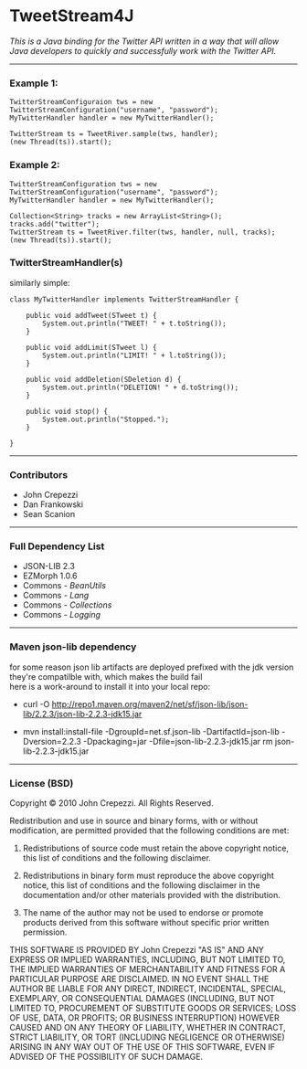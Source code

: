 # TweetStream4J

*This is a Java binding for the Twitter API written in a way that will allow Java developers to quickly and successfully work with the Twitter API.*  

---

### Example 1:

    TwitterStreamConfiguraion tws = new TwitterStreamConfiguration("username", "password");
    MyTwitterHandler handler = new MyTwitterHandler();

    TwitterStream ts = TweetRiver.sample(tws, handler);
    (new Thread(ts)).start();

### Example 2:

    TwitterStreamConfiguration tws = new TwitterStreamConfiguration("username", "password");
    MyTwitterHandler handler = new MyTwitterHandler();

    Collection<String> tracks = new ArrayList<String>();
    tracks.add("twitter");
    TwitterStream ts = TweetRiver.filter(tws, handler, null, tracks);
    (new Thread(ts)).start();

### TwitterStreamHandler(s)

similarly simple:

    class MyTwitterHandler implements TwitterStreamHandler {

        public void addTweet(STweet t) {
            System.out.println("TWEET! " + t.toString());
        }

        public void addLimit(STweet l) {
            System.out.println("LIMIT! " + l.toString());
        }

        public void addDeletion(SDeletion d) {
            System.out.println("DELETION! " + d.toString());
        }
        
        public void stop() {
            System.out.println("Stopped.");
        }

    }

---

### Contributors

* John Crepezzi
* Dan Frankowski
* Sean Scanion

---

### Full Dependency List

* JSON-LIB 2.3
* EZMorph 1.0.6
* Commons - *BeanUtils*
* Commons - *Lang*
* Commons - *Collections*
* Commons - *Logging*

---

### Maven json-lib dependency 

for some reason json lib artifacts are deployed prefixed with the jdk version they're compatilble with, which makes the build fail  
here is a work-around to install it into your local repo:

* curl -O http://repo1.maven.org/maven2/net/sf/json-lib/json-lib/2.2.3/json-lib-2.2.3-jdk15.jar
  
* mvn install:install-file -DgroupId=net.sf.json-lib -DartifactId=json-lib -Dversion=2.2.3 -Dpackaging=jar -Dfile=json-lib-2.2.3-jdk15.jar
    rm json-lib-2.2.3-jdk15.jar

---

### License (BSD)

Copyright © 2010 John Crepezzi. All Rights Reserved.

Redistribution and use in source and binary forms, with or without modification, are permitted provided that the following conditions are met:

1. Redistributions of source code must retain the above copyright notice, this list of conditions and the following disclaimer.

2. Redistributions in binary form must reproduce the above copyright notice, this list of conditions and the following disclaimer in the documentation and/or other materials provided with the distribution.

3. The name of the author may not be used to endorse or promote products derived from this software without specific prior written permission.

THIS SOFTWARE IS PROVIDED BY John Crepezzi "AS IS" AND ANY EXPRESS OR IMPLIED WARRANTIES, INCLUDING, BUT NOT LIMITED TO, THE IMPLIED WARRANTIES OF MERCHANTABILITY AND FITNESS FOR A PARTICULAR PURPOSE ARE DISCLAIMED. IN NO EVENT SHALL THE AUTHOR BE LIABLE FOR ANY DIRECT, INDIRECT, INCIDENTAL, SPECIAL, EXEMPLARY, OR CONSEQUENTIAL DAMAGES (INCLUDING, BUT NOT LIMITED TO, PROCUREMENT OF SUBSTITUTE GOODS OR SERVICES; LOSS OF USE, DATA, OR PROFITS; OR BUSINESS INTERRUPTION) HOWEVER CAUSED AND ON ANY THEORY OF LIABILITY, WHETHER IN CONTRACT, STRICT LIABILITY, OR TORT (INCLUDING NEGLIGENCE OR OTHERWISE) ARISING IN ANY WAY OUT OF THE USE OF THIS SOFTWARE, EVEN IF ADVISED OF THE POSSIBILITY OF SUCH DAMAGE.